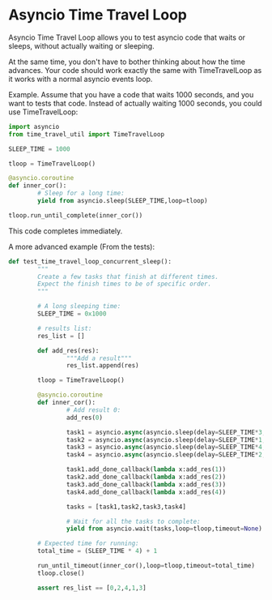 Asyncio Time Travel Loop
========================

Asyncio Time Travel Loop allows you to test asyncio code that waits or sleeps,
without actually waiting or sleeping.

At the same time, you don't have to bother thinking about how the time
advances. Your code should work exactly the same with TimeTravelLoop as it works
with a normal asyncio events loop.


Example. Assume that you have a code that waits 1000 seconds, and you want to
tests that code. Instead of actually waiting 1000 seconds, you could use
TimeTravelLoop:

```python
import asyncio
from time_travel_util import TimeTravelLoop

SLEEP_TIME = 1000

tloop = TimeTravelLoop()

@asyncio.coroutine
def inner_cor():
        # Sleep for a long time:
        yield from asyncio.sleep(SLEEP_TIME,loop=tloop)

tloop.run_until_complete(inner_cor())
```


This code completes immediately.

A more advanced example (From the tests):

```python
def test_time_travel_loop_concurrent_sleep():
        """
        Create a few tasks that finish at different times.
        Expect the finish times to be of specific order.
        """

        # A long sleeping time:
        SLEEP_TIME = 0x1000

        # results list:
        res_list = []

        def add_res(res):
                """Add a result"""
                res_list.append(res)

        tloop = TimeTravelLoop()

        @asyncio.coroutine
        def inner_cor():
                # Add result 0:
                add_res(0)

                task1 = asyncio.async(asyncio.sleep(delay=SLEEP_TIME*3,loop=tloop),loop=tloop)
                task2 = asyncio.async(asyncio.sleep(delay=SLEEP_TIME*1,loop=tloop),loop=tloop)
                task3 = asyncio.async(asyncio.sleep(delay=SLEEP_TIME*4,loop=tloop),loop=tloop)
                task4 = asyncio.async(asyncio.sleep(delay=SLEEP_TIME*2,loop=tloop),loop=tloop)

                task1.add_done_callback(lambda x:add_res(1))
                task2.add_done_callback(lambda x:add_res(2))
                task3.add_done_callback(lambda x:add_res(3))
                task4.add_done_callback(lambda x:add_res(4))

                tasks = [task1,task2,task3,task4]

                # Wait for all the tasks to complete:
                yield from asyncio.wait(tasks,loop=tloop,timeout=None)

        # Expected time for running:
        total_time = (SLEEP_TIME * 4) + 1

        run_until_timeout(inner_cor(),loop=tloop,timeout=total_time)
        tloop.close()

        assert res_list == [0,2,4,1,3]
```
